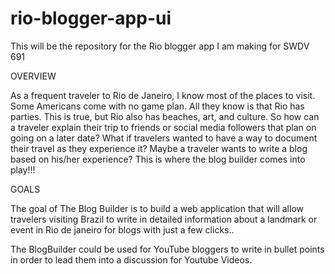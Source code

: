 # rio-blogger-app-ui
This will be the repository for the Rio blogger app I am making for SWDV 691

OVERVIEW

As a frequent traveler to Rio de Janeiro, I know most of the places to visit. Some Americans come with no game plan. All they know is that Rio has parties.  This is true, but Rio also has beaches, art, and culture. So how can a traveler explain their trip to friends or social media followers that plan on going on a  later date? What if travelers wanted to have a way to document their travel as they experience it?  Maybe a traveler wants to write a blog based on his/her experience?  This is where the blog builder comes into play!!!

GOALS

The goal of The Blog Builder is to build a web application that will allow travelers visiting Brazil to write in detailed information about a landmark or event in Rio de janeiro for blogs with just a few clicks.. 

The BlogBuilder could be used for YouTube bloggers to write in bullet points in order to lead them into a discussion for Youtube Videos.
